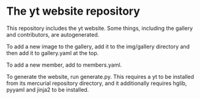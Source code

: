 # The yt website repository

This repository includes the yt website.  Some things, including the gallery
and contributors, are autogenerated.

To add a new image to the gallery, add it to the img/gallery directory and then
add it to gallery.yaml at the top.

To add a new member, add to members.yaml.

To generate the website, run generate.py.  This requires a yt to be installed
from its mercurial repository directory, and it additionally requires hglib,
pyyaml and jinja2 to be installed.

